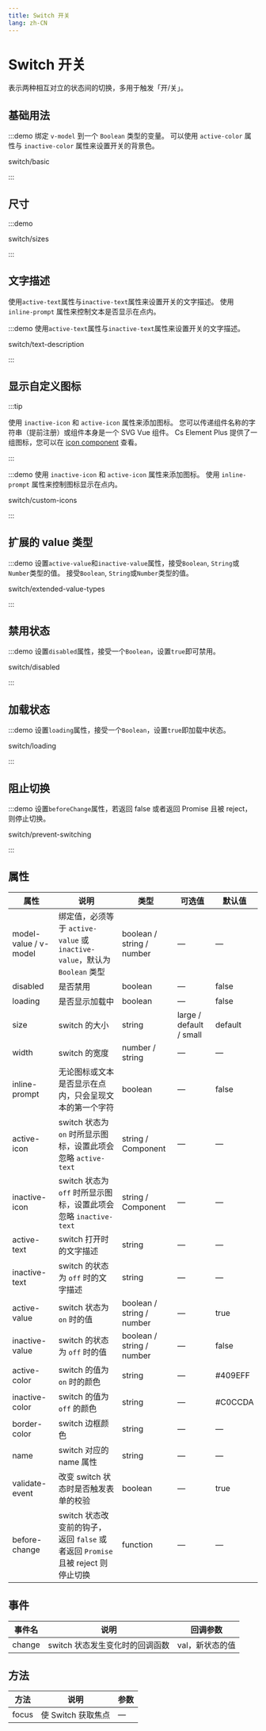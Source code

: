 ```yaml
---
title: Switch 开关
lang: zh-CN
---
```


# Switch 开关

表示两种相互对立的状态间的切换，多用于触发「开/关」。

## 基础用法

:::demo 绑定 `v-model` 到一个 `Boolean` 类型的变量。 可以使用 `active-color` 属性与 `inactive-color` 属性来设置开关的背景色。

switch/basic

:::

## 尺寸

:::demo

switch/sizes

:::

## 文字描述

使用`active-text`属性与`inactive-text`属性来设置开关的文字描述。 使用 `inline-prompt` 属性来控制文本是否显示在点内。

:::demo 使用`active-text`属性与`inactive-text`属性来设置开关的文字描述。

switch/text-description

:::

## 显示自定义图标

:::tip

使用 `inactive-icon` 和 `active-icon` 属性来添加图标。 您可以传递组件名称的字符串（提前注册）或组件本身是一个 SVG Vue 组件。 Cs Element Plus 提供了一组图标，您可以在 [icon component](/zh-CN/component/icon) 查看。

:::

:::demo 使用 `inactive-icon` 和 `active-icon` 属性来添加图标。 使用 `inline-prompt` 属性来控制图标显示在点内。

switch/custom-icons

:::

## 扩展的 value 类型

:::demo 设置`active-value`和`inactive-value`属性，接受`Boolean`, `String`或`Number`类型的值。 接受`Boolean`, `String`或`Number`类型的值。

switch/extended-value-types

:::

## 禁用状态

:::demo 设置`disabled`属性，接受一个`Boolean`，设置`true`即可禁用。

switch/disabled

:::

## 加载状态

:::demo 设置`loading`属性，接受一个`Boolean`，设置`true`即加载中状态。

switch/loading

:::

## 阻止切换

:::demo 设置`beforeChange`属性，若返回 false 或者返回 Promise 且被 reject，则停止切换。

switch/prevent-switching

:::

## 属性

| 属性                  | 说明                                                                             | 类型                      | 可选值                  | 默认值  |
| --------------------- | -------------------------------------------------------------------------------- | ------------------------- | ----------------------- | ------- |
| model-value / v-model | 绑定值，必须等于 `active-value` 或 `inactive-value`，默认为 `Boolean` 类型       | boolean / string / number | —                       | —       |
| disabled              | 是否禁用                                                                         | boolean                   | —                       | false   |
| loading               | 是否显示加载中                                                                   | boolean                   | —                       | false   |
| size                  | switch 的大小                                                                    | string                    | large / default / small | default |
| width                 | switch 的宽度                                                                    | number / string           | —                       | —       |
| inline-prompt         | 无论图标或文本是否显示在点内，只会呈现文本的第一个字符                           | boolean                   | —                       | false   |
| active-icon           | switch 状态为 `on` 时所显示图标，设置此项会忽略 `active-text`                    | string / Component        | —                       | —       |
| inactive-icon         | switch 状态为 `off` 时所显示图标，设置此项会忽略 `inactive-text`                 | string / Component        | —                       | —       |
| active-text           | switch 打开时的文字描述                                                          | string                    | —                       | —       |
| inactive-text         | switch 的状态为 `off` 时的文字描述                                               | string                    | —                       | —       |
| active-value          | switch 状态为 `on` 时的值                                                        | boolean / string / number | —                       | true    |
| inactive-value        | switch 的状态为 `off` 时的值                                                     | boolean / string / number | —                       | false   |
| active-color          | switch 的值为 `on` 时的颜色                                                      | string                    | —                       | #409EFF |
| inactive-color        | switch 的值为 `off` 的颜色                                                       | string                    | —                       | #C0CCDA |
| border-color          | switch 边框颜色                                                                  | string                    | —                       | —       |
| name                  | switch 对应的 name 属性                                                          | string                    | —                       | —       |
| validate-event        | 改变 switch 状态时是否触发表单的校验                                             | boolean                   | —                       | true    |
| before-change         | switch 状态改变前的钩子， 返回 `false` 或者返回 `Promise` 且被 reject 则停止切换 | function                  | —                       | —       |

## 事件

| 事件名 | 说明                            | 回调参数        |
| ------ | ------------------------------- | --------------- |
| change | switch 状态发生变化时的回调函数 | val，新状态的值 |

## 方法

| 方法  | 说明               | 参数 |
| ----- | ------------------ | ---- |
| focus | 使 Switch 获取焦点 | —    |
